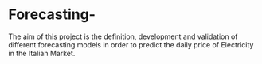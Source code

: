 # Forecasting-
The aim of this project is the definition, development and validation of different forecasting models in order to predict the daily price of Electricity in the Italian Market.

